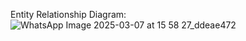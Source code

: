 Entity Relationship Diagram: 
![WhatsApp Image 2025-03-07 at 15 58 27_ddeae472](https://github.com/user-attachments/assets/44e20242-b801-47d5-95f2-4e32d1f820f2)
